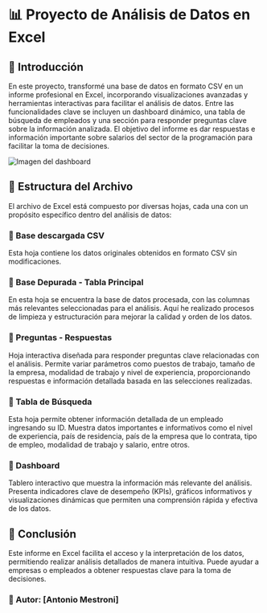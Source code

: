 # 📊 Proyecto de Análisis de Datos en Excel

## 📌 Introducción

En este proyecto, transformé una base de datos en formato CSV en un informe profesional en Excel, incorporando visualizaciones avanzadas y herramientas interactivas para facilitar el análisis de datos. Entre las funcionalidades clave se incluyen un dashboard dinámico, una tabla de búsqueda de empleados y una sección para responder preguntas clave sobre la información analizada. El objetivo del informe es dar respuestas e información importante sobre salarios del sector de la programación para facilitar la toma de decisiones.

![Imagen del dashboard]()

## 📂 Estructura del Archivo

El archivo de Excel está compuesto por diversas hojas, cada una con un propósito específico dentro del análisis de datos:

### 🔹 Base descargada CSV

Esta hoja contiene los datos originales obtenidos en formato CSV sin modificaciones.

### 🔹 Base Depurada - Tabla Principal

En esta hoja se encuentra la base de datos procesada, con las columnas más relevantes seleccionadas para el análisis. Aquí he realizado procesos de limpieza y estructuración para mejorar la calidad y orden de los datos.

### 🔹 Preguntas - Respuestas

Hoja interactiva diseñada para responder preguntas clave relacionadas con el análisis. Permite variar parámetros como puestos de trabajo, tamaño de la empresa, modalidad de trabajo y nivel de experiencia, proporcionando respuestas e información detallada basada en las selecciones realizadas.

### 🔹 Tabla de Búsqueda

Esta hoja permite obtener información detallada de un empleado ingresando su ID. Muestra datos importantes e informativos como el nivel de experiencia, país de residencia, país de la empresa que lo contrata, tipo de empleo, modalidad de trabajo y salario, entre otros.

### 🔹 Dashboard

Tablero interactivo que muestra la información más relevante del análisis. Presenta indicadores clave de desempeño (KPIs), gráficos informativos y visualizaciones dinámicas que permiten una comprensión rápida y efectiva de los datos.

## 🚀 Conclusión

Este informe en Excel facilita el acceso y la interpretación de los datos, permitiendo realizar análisis detallados de manera intuitiva. Puede ayudar a empresas o empleados a obtener respuestas clave para la toma de decisiones.

### 📌 Autor: [Antonio Mestroni]

